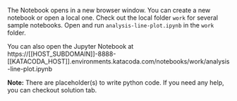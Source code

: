 The Notebook opens in a new browser window. You can create a new notebook or open a local one. Check out the local folder `work` for several sample notebooks. Open and run `analysis-line-plot.ipynb` in the `work` folder.

You can also open the Jupyter Notebook at https://[[HOST_SUBDOMAIN]]-8888-[[KATACODA_HOST]].environments.katacoda.com/notebooks/work/analysis-line-plot.ipynb

**Note:**
There are placeholder(s) to write python code. If you need any help, you can checkout solution tab.